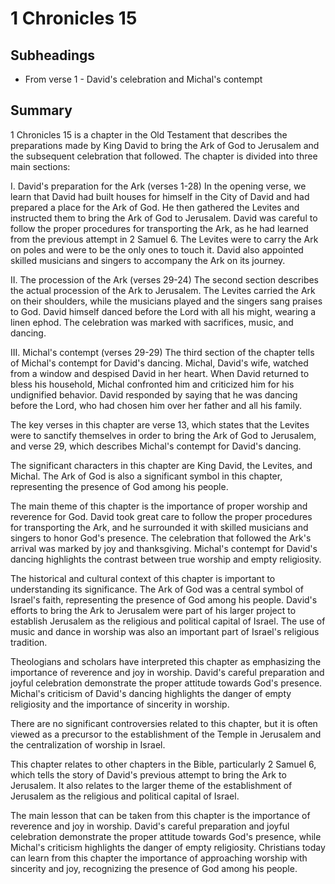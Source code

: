 # 1 Chronicles 15

## Subheadings

* From verse 1 - David's celebration and Michal's contempt

## Summary

1 Chronicles 15 is a chapter in the Old Testament that describes the preparations made by King David to bring the Ark of God to Jerusalem and the subsequent celebration that followed. The chapter is divided into three main sections:

I. David's preparation for the Ark (verses 1-28)
In the opening verse, we learn that David had built houses for himself in the City of David and had prepared a place for the Ark of God. He then gathered the Levites and instructed them to bring the Ark of God to Jerusalem. David was careful to follow the proper procedures for transporting the Ark, as he had learned from the previous attempt in 2 Samuel 6. The Levites were to carry the Ark on poles and were to be the only ones to touch it. David also appointed skilled musicians and singers to accompany the Ark on its journey.

II. The procession of the Ark (verses 29-24)
The second section describes the actual procession of the Ark to Jerusalem. The Levites carried the Ark on their shoulders, while the musicians played and the singers sang praises to God. David himself danced before the Lord with all his might, wearing a linen ephod. The celebration was marked with sacrifices, music, and dancing.

III. Michal's contempt (verses 29-29)
The third section of the chapter tells of Michal's contempt for David's dancing. Michal, David's wife, watched from a window and despised David in her heart. When David returned to bless his household, Michal confronted him and criticized him for his undignified behavior. David responded by saying that he was dancing before the Lord, who had chosen him over her father and all his family.

The key verses in this chapter are verse 13, which states that the Levites were to sanctify themselves in order to bring the Ark of God to Jerusalem, and verse 29, which describes Michal's contempt for David's dancing.

The significant characters in this chapter are King David, the Levites, and Michal. The Ark of God is also a significant symbol in this chapter, representing the presence of God among his people.

The main theme of this chapter is the importance of proper worship and reverence for God. David took great care to follow the proper procedures for transporting the Ark, and he surrounded it with skilled musicians and singers to honor God's presence. The celebration that followed the Ark's arrival was marked by joy and thanksgiving. Michal's contempt for David's dancing highlights the contrast between true worship and empty religiosity.

The historical and cultural context of this chapter is important to understanding its significance. The Ark of God was a central symbol of Israel's faith, representing the presence of God among his people. David's efforts to bring the Ark to Jerusalem were part of his larger project to establish Jerusalem as the religious and political capital of Israel. The use of music and dance in worship was also an important part of Israel's religious tradition.

Theologians and scholars have interpreted this chapter as emphasizing the importance of reverence and joy in worship. David's careful preparation and joyful celebration demonstrate the proper attitude towards God's presence. Michal's criticism of David's dancing highlights the danger of empty religiosity and the importance of sincerity in worship.

There are no significant controversies related to this chapter, but it is often viewed as a precursor to the establishment of the Temple in Jerusalem and the centralization of worship in Israel.

This chapter relates to other chapters in the Bible, particularly 2 Samuel 6, which tells the story of David's previous attempt to bring the Ark to Jerusalem. It also relates to the larger theme of the establishment of Jerusalem as the religious and political capital of Israel.

The main lesson that can be taken from this chapter is the importance of reverence and joy in worship. David's careful preparation and joyful celebration demonstrate the proper attitude towards God's presence, while Michal's criticism highlights the danger of empty religiosity. Christians today can learn from this chapter the importance of approaching worship with sincerity and joy, recognizing the presence of God among his people.